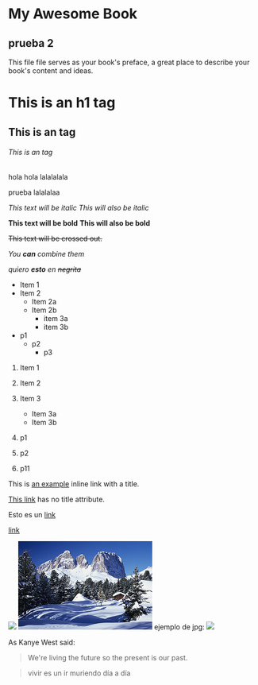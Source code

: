 # My Awesome Book 

## prueba 2

This file file serves as your book's preface, a great place to describe your book's content and ideas.
  

# This is an h1 tag
## This is an tag
###### This is an tag

hola hola lalalalala

prueba lalalalaa

*This text will be italic*
_This will also be italic_


**This text will be bold**
__This will also be bold__

~~This text will be crossed out.~~

_You **can** combine them_

*quiero **esto** en ~~negrita~~*


* Item 1
* Item 2
  * Item 2a
  * Item 2b
    * item 3a
    * item 3b
* p1
  * p2
     * p3
     
     

1. Item 1
2. Item 2
3. Item 3
   * Item 3a
   * Item 3b
   
   
   
1. p1
2. p2
  1. p11
  
  
This is [an example](http://example.com/ "Title") inline link with a title.

[This link](http://example.net/) has no title attribute.

Esto es un [link](https://casianorodriguezleon.gitbooks.io/elaboracion-de-material-docente-con-gitbook/content/syntax/markdown.html#headings "Link para gitbook")

[link](https://casianorodriguezleon.gitbooks.io/elaboracion-de-material-docente-con-gitbook/content/syntax/markdown.html#headings "LINK")

![](imagenes/paisaje.jpg)
![](/assets/270px-Sasso_lungo_da_passo_pordoi.jpg)
ejemplo de jpg: ![](http://concepto.de/wp-content/uploads/2015/03/Paisaje.jpg)

As Kanye West said:

> We're living the future so
> the present is our past.

> vivir es un ir muriendo día a día 

